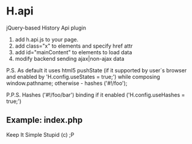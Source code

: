 H.api
=====

jQuery-based History Api plugin

1. add h.api.js to your page.
2. add class="x" to elements and specify href attr
3. add id="mainContent" to elements to load data
4. modify backend sending ajax|non-ajax data

P.S. As default it uses html5 pushState (if it supported by user`s browser and enabled by 'H.config.useStates = true;') while composing window.pathname; otherwise - hashes ('#!/foo');

P.P.S. Hashes ('#!/foo/bar') binding if it enabled ('H.config.useHashes = true;')

Example: index.php
----------------------------------------
Keep It Simple Stupid (c) ;P
